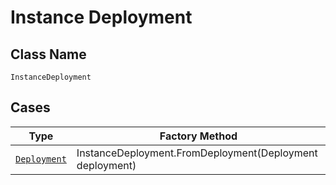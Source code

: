 
# Instance Deployment

## Class Name

`InstanceDeployment`

## Cases

| Type | Factory Method |
|  --- | --- |
| [`Deployment`](../../../doc/models/deployment.md) | InstanceDeployment.FromDeployment(Deployment deployment) |

